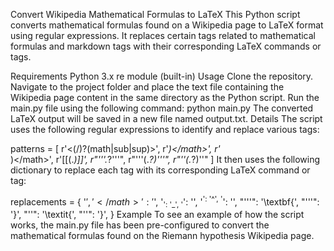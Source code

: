 Convert Wikipedia Mathematical Formulas to LaTeX
This Python script converts mathematical formulas found on a Wikipedia page to LaTeX format using regular expressions. It replaces certain tags related to mathematical formulas and markdown tags with their corresponding LaTeX commands or tags.

Requirements
Python 3.x
re module (built-in)
Usage
Clone the repository.
Navigate to the project folder and place the text file containing the Wikipedia page content in the same directory as the Python script.
Run the main.py file using the following command:
python main.py
The converted LaTeX output will be saved in a new file named output.txt.
Details
The script uses the following regular expressions to identify and replace various tags:

patterns = [
    r'<(\/)?(math|sub|sup)>',
    r'<math>\([^<]*\)<\/math>',
    r'<math display="block">\([^<]*\)<\/math>',
    r'\[\[\(.*\)\]\]',
    r"'''.*?'''",
    r"'''(.*?)'''",
    r"''(.*?)''"
]
It then uses the following dictionary to replace each tag with its corresponding LaTeX command or tag:

replacements = {
    '<math>': '$',
    '</math>': '$',
    '<sub>': '_',
    '</sub>': '',
    '<sup>': '^',
    '</sup>': '',
    "'''": '\\textbf{',
    "'''": '}',
    "''": '\\textit{',
    "''": '}',
}
Example
To see an example of how the script works, the main.py file has been pre-configured to convert the mathematical formulas found on the Riemann hypothesis Wikipedia page.
